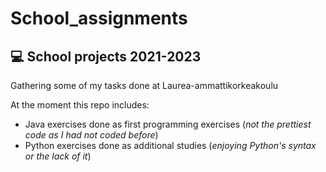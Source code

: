 # School_assignments
## 💻 School projects 2021-2023

Gathering some of my tasks done at Laurea-ammattikorkeakoulu

At the moment this repo includes: 
- Java exercises done as first programming exercises (*not the prettiest code as I had not coded before*)
- Python exercises done as additional studies (*enjoying Python's syntax or the lack of it*)
